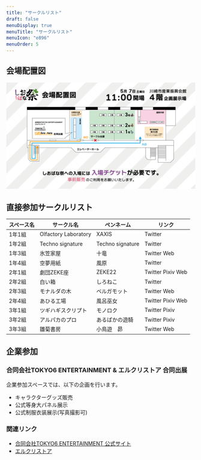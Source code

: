 ```yaml
---
title: "サークルリスト"
draft: false
menuDisplay: true
menuTitle: "サークルリスト"
menuIcon: "e896"
menuOrder: 5
---
```


## 会場配置図

[![](/assets/map.png)](/assets/map.png)

## 直接参加サークルリスト

| スペース名 | サークル名           | ペンネーム       | リンク            |
| ---------- | -------------------- | ---------------- | ----------------- |
| 1年1組     | Olfactory Laboratory | XAXIS            | Twitter           |
| 1年2組     | Techno signature     | Techno signature | Twitter           |
| 1年3組     | 氷笠家屋             | 十竜             | Twitter Web       |
| 1年4組     | 空夢用紙             | 風原             | Twitter           |
| 2年1組     | 劇団ZEKE座           | ZEKE22           | Twitter Pixiv Web |
| 2年2組     | 白い箱               | しろねこ         | Twitter           |
| 2年3組     | モナルダの木         | ベルガモット     | Twitter Web       |
| 2年4組     | あひる工場           | 風呂巫女         | Twitter Pixiv Web |
| 3年1組     | ツギハギスクリプト   | モノロク         | Twitter Pixiv     |
| 3年2組     | アルパカのプロ       | あるぱかの遊騎   | Twitter Pixiv     |
| 3年3組     | 雛菊書房             | 小鳥遊　昴       | Twitter Web       |

## 企業参加

### 合同会社TOKYO6 ENTERTAINMENT & エルクリストア 合同出展

企業参加スペースでは、以下の企画を行います。

- キャラクターグッズ販売
- 公式等身大パネル展示
- 公式制服衣装展示(写真撮影可)

### 関連リンク

- [合同会社TOKYO6 ENTERTAINMENT 公式サイト](https://tokyo6.tokyo/)
- [エルクリストア](https://elcre-store.com/)
